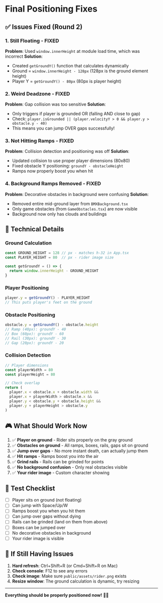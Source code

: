 # Final Positioning Fixes

## ✅ Issues Fixed (Round 2)

### 1. **Still Floating - FIXED**
**Problem**: Used `window.innerHeight` at module load time, which was incorrect
**Solution**: 
- Created `getGroundY()` function that calculates dynamically
- Ground = `window.innerHeight - 128px` (128px is the ground element height)
- Player Y = `getGroundY() - 80px` (80px is player height)

### 2. **Weird Deadzone - FIXED**
**Problem**: Gap collision was too sensitive
**Solution**: 
- Only triggers if player is grounded OR (falling AND close to gap)
- Check: `player.isGrounded || (player.velocityY > 0 && player.y > obstacle.y - 40)`
- This means you can jump OVER gaps successfully!

### 3. **Not Hitting Ramps - FIXED**
**Problem**: Collision detection and positioning was off
**Solution**:
- Updated collision to use proper player dimensions (80x80)
- Fixed obstacle Y positioning: `groundY - obstacleHeight`
- Ramps now properly boost you when hit

### 4. **Background Ramps Removed - FIXED**
**Problem**: Decorative obstacles in background were confusing
**Solution**:
- Removed entire mid-ground layer from `BMXBackground.tsx`
- Only game obstacles (from `GameObstacles.tsx`) are now visible
- Background now only has clouds and buildings

## 📐 Technical Details

### Ground Calculation
```typescript
const GROUND_HEIGHT = 128 // px - matches h-32 in App.tsx
const PLAYER_HEIGHT = 80  // px - rider image size

const getGroundY = () => {
  return window.innerHeight - GROUND_HEIGHT
}
```

### Player Positioning
```typescript
player.y = getGroundY() - PLAYER_HEIGHT
// This puts player's feet on the ground
```

### Obstacle Positioning
```typescript
obstacle.y = getGroundY() - obstacle.height
// Ramp (40px): groundY - 40
// Box (60px): groundY - 60
// Rail (30px): groundY - 30
// Gap (20px): groundY - 20
```

### Collision Detection
```typescript
// Player dimensions
const playerWidth = 80
const playerHeight = 80

// Check overlap
return (
  player.x < obstacle.x + obstacle.width &&
  player.x + playerWidth > obstacle.x &&
  player.y < obstacle.y + obstacle.height &&
  player.y + playerHeight > obstacle.y
)
```

## 🎮 What Should Work Now

1. ✅ **Player on ground** - Rider sits properly on the gray ground
2. ✅ **Obstacles on ground** - All ramps, boxes, rails, gaps sit on ground
3. ✅ **Jump over gaps** - No more instant death, can actually jump them
4. ✅ **Hit ramps** - Ramps boost you into the air
5. ✅ **Grind rails** - Rails can be grinded for points
6. ✅ **No background confusion** - Only real obstacles visible
7. ✅ **Your rider image** - Custom character showing

## 🎯 Test Checklist

- [ ] Player sits on ground (not floating)
- [ ] Can jump with Space/Up/W
- [ ] Ramps boost you when you hit them
- [ ] Can jump over gaps without dying
- [ ] Rails can be grinded (land on them from above)
- [ ] Boxes can be jumped over
- [ ] No decorative obstacles in background
- [ ] Your rider image is visible

## 🐛 If Still Having Issues

1. **Hard refresh**: Ctrl+Shift+R (or Cmd+Shift+R on Mac)
2. **Check console**: F12 to see any errors
3. **Check image**: Make sure `public/assets/rider.png` exists
4. **Resize window**: The ground calculation is dynamic, try resizing

---

**Everything should be properly positioned now!** 🚴‍♂️
